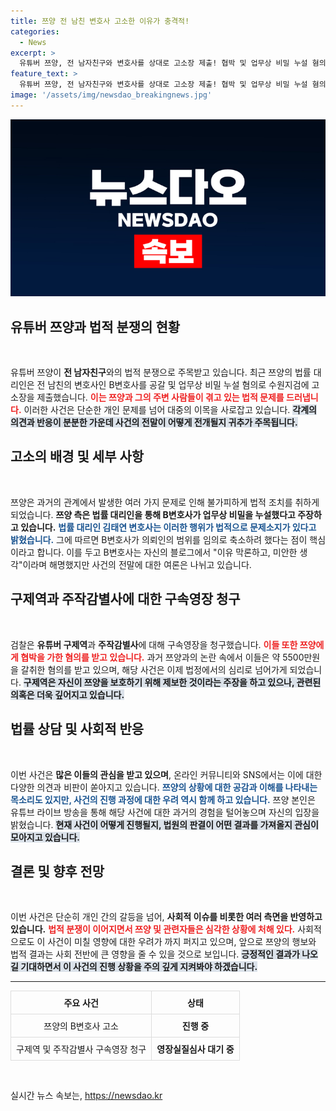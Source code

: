 ```yaml
---
title: 쯔양 전 남친 변호사 고소한 이유가 충격적!
categories:
  - News
excerpt: >
  유튜버 쯔양, 전 남자친구와 변호사를 상대로 고소장 제출! 협박 및 업무상 비밀 누설 혐의로 검찰이 구속영장 청구. 과거 폭로에 얽힌 뜨거운 논란, 진실은 무엇일까? 클릭하여 사건의 전말을 확인해보세요!
feature_text: >
  유튜버 쯔양, 전 남자친구와 변호사를 상대로 고소장 제출! 협박 및 업무상 비밀 누설 혐의로 검찰이 구속영장 청구. 과거 폭로에 얽힌 뜨거운 논란, 진실은 무엇일까? 클릭하여 사건의 전말을 확인해보세요!
image: '/assets/img/newsdao_breakingnews.jpg'
---
```


<p><img src="/assets/img/newsdao_breakingnews.jpg" alt="ontimetimes 속보" /></p>

<h2 data-ke-size="size26">유튜버 쯔양과 법적 분쟁의 현황</h2>

<p data-ke-size="size16">&nbsp;</p>

<p>유튜버 쯔양이 <b>전 남자친구</b>와의 법적 분쟁으로 주목받고 있습니다. 최근 쯔양의 법률 대리인은 전 남친의 변호사인 B변호사를 공갈 및 업무상 비밀 누설 혐의로 수원지검에 고소장을 제출했습니다. <b><span style="color: #ee2323;">이는 쯔양과 그의 주변 사람들이 겪고 있는 법적 문제를 드러냅니다.</span></b> 이러한 사건은 단순한 개인 문제를 넘어 대중의 이목을 사로잡고 있습니다. <b><span style="background-color: #21538527;">각계의 의견과 반응이 분분한 가운데 사건의 전말이 어떻게 전개될지 귀추가 주목됩니다.</span></b> </p>

<h2 data-ke-size="size26">고소의 배경 및 세부 사항</h2>

<p data-ke-size="size16">&nbsp;</p>

<p>쯔양은 과거의 관계에서 발생한 여러 가지 문제로 인해 불가피하게 법적 조치를 취하게 되었습니다. <b>쯔양 측은 법률 대리인을 통해 B변호사가 업무상 비밀을 누설했다고 주장하고 있습니다.</b> <b><span style="color: #1a5490;">법률 대리인 김태연 변호사는 이러한 행위가 법적으로 문제소지가 있다고 밝혔습니다.</span></b> 그에 따르면 B변호사가 의뢰인의 범위를 임의로 축소하려 했다는 점이 핵심이라고 합니다. 이를 두고 B변호사는 자신의 블로그에서 "이유 막론하고, 미안한 생각"이라며 해명했지만 사건의 전말에 대한 여론은 나뉘고 있습니다. </p>

<h2 data-ke-size="size26">구제역과 주작감별사에 대한 구속영장 청구</h2>

<p data-ke-size="size16">&nbsp;</p>

<p>검찰은 <b>유튜버 구제역</b>과 <b>주작감별사</b>에 대해 구속영장을 청구했습니다. <b><span style="color: #ee2323;">이들 또한 쯔양에게 협박을 가한 혐의를 받고 있습니다.</span></b> 과거 쯔양과의 논란 속에서 이들은 약 5500만원을 갈취한 혐의를 받고 있으며, 해당 사건은 이제 법정에서의 심리로 넘어가게 되었습니다. <b><span style="background-color: #21538527;">구제역은 자신이 쯔양을 보호하기 위해 제보한 것이라는 주장을 하고 있으나, 관련된 의혹은 더욱 깊어지고 있습니다.</span></b> </p>

<h2 data-ke-size="size26">법률 상담 및 사회적 반응</h2>

<p data-ke-size="size16">&nbsp;</p>

<p>이번 사건은 <b>많은 이들의 관심을 받고 있으며</b>, 온라인 커뮤니티와 SNS에서는 이에 대한 다양한 의견과 비판이 쏟아지고 있습니다. <b><span style="color: #1a5490;">쯔양의 상황에 대한 공감과 이해를 나타내는 목소리도 있지만, 사건의 진행 과정에 대한 우려 역시 함께 하고 있습니다.</span></b> 쯔양 본인은 유튜브 라이브 방송을 통해 해당 사건에 대한 과거의 경험을 털어놓으며 자신의 입장을 밝혔습니다. <b><span style="background-color: #21538527;">현재 사건이 어떻게 진행될지, 법원의 판결이 어떤 결과를 가져올지 관심이 모아지고 있습니다.</span></b> </p>

<h2 data-ke-size="size26">결론 및 향후 전망</h2>

<p data-ke-size="size16">&nbsp;</p>

<p>이번 사건은 단순히 개인 간의 갈등을 넘어, <b>사회적 이슈를 비롯한 여러 측면을 반영하고 있습니다.</b> <b><span style="color: #ee2323;">법적 분쟁이 이어지면서 쯔양 및 관련자들은 심각한 상황에 처해 있다.</span></b> 사회적으로도 이 사건이 미칠 영향에 대한 우려가 까지 퍼지고 있으며, 앞으로 쯔양의 행보와 법적 결과는 사회 전반에 큰 영향을 줄 수 있을 것으로 보입니다. <b><span style="background-color: #21538527;">긍정적인 결과가 나오길 기대하면서 이 사건의 진행 상황을 주의 깊게 지켜봐야 하겠습니다.</span></b> </p>

<hr>

<table style="width: 100%; border-collapse: collapse;">
 <tr>
  <th style="border: 1px solid #dddddd; text-align: center; padding: 8px;"><b>주요 사건</b></th>
  <th style="border: 1px solid #dddddd; text-align: center; padding: 8px;"><b>상태</b></th>
 </tr>
 <tr>
  <td style="border: 1px solid #dddddd; text-align: center; padding: 8px;">쯔양의 B변호사 고소</td>
  <td style="border: 1px solid #dddddd; text-align: center; padding: 8px;"><b>진행 중</b></td>
 </tr>
 <tr>
  <td style="border: 1px solid #dddddd; text-align: center; padding: 8px;">구제역 및 주작감별사 구속영장 청구</td>
  <td style="border: 1px solid #dddddd; text-align: center; padding: 8px;"><b>영장실질심사 대기 중</b></td>
 </tr>
</table>

<p data-ke-size="size16">&nbsp;</p>
실시간 뉴스 속보는, <a href="https://newsdao.kr" rel="dofollow">https://newsdao.kr</a>


